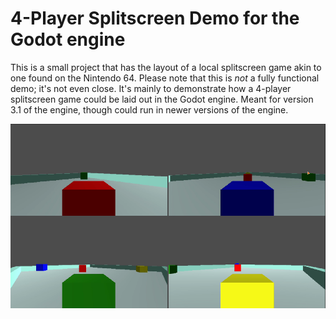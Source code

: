4-Player Splitscreen Demo for the Godot engine
===

This is a small project that has the layout of a local splitscreen game akin to one found on the Nintendo 64. Please note that this is _not_ a fully functional demo; it's not even close. It's mainly to demonstrate how a 4-player splitscreen game could be laid out in the Godot engine. Meant for version 3.1 of the engine, though could run in newer versions of the engine.

![Screenshot](example.png)
